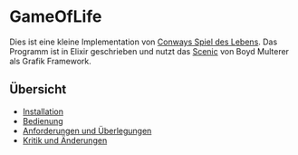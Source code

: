 # GameOfLife

Dies ist eine kleine Implementation von [Conways Spiel des Lebens](https://de.wikipedia.org/wiki/Conways_Spiel_des_Lebens).
Das Programm ist in Elixir geschrieben und nutzt das [Scenic](https://hexdocs.pm/scenic/) von Boyd Multerer
als Grafik Framework.

## Übersicht 

* [Installation](installation.html)
* [Bedienung](bedienung.html)
* [Anforderungen und Überlegungen](anforderungen.html)
* [Kritik und Änderungen](kritikundänderungen.html)
